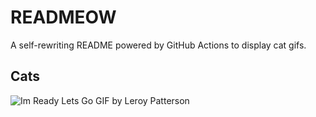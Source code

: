 # READMEOW

A self-rewriting README powered by GitHub Actions to display cat gifs.

## Cats

![Im Ready Lets Go GIF by Leroy Patterson](https://media4.giphy.com/media/CjmvTCZf2U3p09Cn0h/200.gif?cid=9acd02da0tcfeydzqbjnj3sux6x0jo656pc8q3nmhvf9aro3&ep=v1_gifs_search&rid=200.gif&ct=g)

